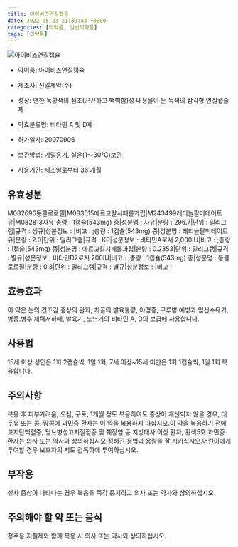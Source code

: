 ```yaml
---
title: 아이비즈연질캡슐
date: 2022-05-23 21:39:43 +0800
categories: [의약품, 일반의약품]
tags: [의약품]
---
```

![아이비즈연질캡슐](https://nedrug.mfds.go.kr/pbp/cmn/itemImageDownload/148422842503300103)

- 약이름: 아이비즈연질캡슐
- 제조사: 신일제약(주)
- 성상: 연한 녹황색의 점조(끈끈하고 뻑뻑함)성 내용물이 든 녹색의 삼각형 연질캡슐제

- 약효분류명: 비타민 A 및 D제
- 허가일자: 20070906
- 보관방법: 기밀용기, 실온(1～30℃)보관
- 사용기간: 제조일로부터 36 개월
## 유효성분
M082696동클로로필|M083515에르고칼시페롤과립|M243499레티놀팔미테이트유|M082813사유
총량 : 1캡슐(543mg) 중|성분명 : 사유|분량 : 296.7|단위 : 밀리그램|규격 : 생규|성분정보 : |비고 : ;총량 : 1캡슐(543mg) 중|성분명 : 레티놀팔미테이트유|분량 : 2.0|단위 : 밀리그램|규격 : KP|성분정보 : 비타민A로서 2,000IU|비고 : ;총량 : 1캡슐(543mg) 중|성분명 : 에르고칼시페롤과립|분량 : 0.2353|단위 : 밀리그램|규격 : 별규|성분정보 : 비타민D2로서 200IU|비고 : ;총량 : 1캡슐(543mg) 중|성분명 : 동클로로필|분량 : 0.3|단위 : 밀리그램|규격 : 별규|성분정보 : |비고 :
## 효능효과
이 약은 눈의 건조감 증상의 완화, 치골의 발육불량, 야맹증, 구루병 예방과 임신수유기, 병중.병후 체력저하때, 발육기, 노년기의 비타민 A, D의 보급에 사용합니다.
## 사용법
15세 이상 성인은 1회 2캡슐씩, 1일 1회, 7세 이상~15세 미만은 1회 1캡슐씩, 1일 1회 복용합니다.
## 주의사항
복용 후 피부가려움, 오심, 구토, 1개월 정도 복용하여도 증상이 개선되지 않을 경우, 대두유 또는 콩, 땅콩에 과민증 환자는 이 약을 복용하지 마십시오.이 약을 복용하기 전에 고지단백혈증, 당뇨병성고지질혈증 및 췌장염 등 지방대사 이상 환자, 황색5호 과민증 환자는 의사 또는 약사와 상의하십시오.정해진 용법과 용량을 잘 지키십시오.어린이에게 투여할 경우 보호자의 지도 감독하에 투여하십시오.
## 부작용
설사 증상이 나타나는 경우 복용을 즉각 중지하고 의사 또는 약사와 상의하십시오.
## 주의해야 할 약 또는 음식
정주용 지질제와 함께 복용 시 의사 또는 약사와 상의하십시오.
